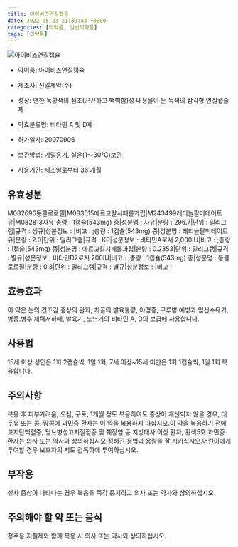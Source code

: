 ```yaml
---
title: 아이비즈연질캡슐
date: 2022-05-23 21:39:43 +0800
categories: [의약품, 일반의약품]
tags: [의약품]
---
```

![아이비즈연질캡슐](https://nedrug.mfds.go.kr/pbp/cmn/itemImageDownload/148422842503300103)

- 약이름: 아이비즈연질캡슐
- 제조사: 신일제약(주)
- 성상: 연한 녹황색의 점조(끈끈하고 뻑뻑함)성 내용물이 든 녹색의 삼각형 연질캡슐제

- 약효분류명: 비타민 A 및 D제
- 허가일자: 20070906
- 보관방법: 기밀용기, 실온(1～30℃)보관
- 사용기간: 제조일로부터 36 개월
## 유효성분
M082696동클로로필|M083515에르고칼시페롤과립|M243499레티놀팔미테이트유|M082813사유
총량 : 1캡슐(543mg) 중|성분명 : 사유|분량 : 296.7|단위 : 밀리그램|규격 : 생규|성분정보 : |비고 : ;총량 : 1캡슐(543mg) 중|성분명 : 레티놀팔미테이트유|분량 : 2.0|단위 : 밀리그램|규격 : KP|성분정보 : 비타민A로서 2,000IU|비고 : ;총량 : 1캡슐(543mg) 중|성분명 : 에르고칼시페롤과립|분량 : 0.2353|단위 : 밀리그램|규격 : 별규|성분정보 : 비타민D2로서 200IU|비고 : ;총량 : 1캡슐(543mg) 중|성분명 : 동클로로필|분량 : 0.3|단위 : 밀리그램|규격 : 별규|성분정보 : |비고 :
## 효능효과
이 약은 눈의 건조감 증상의 완화, 치골의 발육불량, 야맹증, 구루병 예방과 임신수유기, 병중.병후 체력저하때, 발육기, 노년기의 비타민 A, D의 보급에 사용합니다.
## 사용법
15세 이상 성인은 1회 2캡슐씩, 1일 1회, 7세 이상~15세 미만은 1회 1캡슐씩, 1일 1회 복용합니다.
## 주의사항
복용 후 피부가려움, 오심, 구토, 1개월 정도 복용하여도 증상이 개선되지 않을 경우, 대두유 또는 콩, 땅콩에 과민증 환자는 이 약을 복용하지 마십시오.이 약을 복용하기 전에 고지단백혈증, 당뇨병성고지질혈증 및 췌장염 등 지방대사 이상 환자, 황색5호 과민증 환자는 의사 또는 약사와 상의하십시오.정해진 용법과 용량을 잘 지키십시오.어린이에게 투여할 경우 보호자의 지도 감독하에 투여하십시오.
## 부작용
설사 증상이 나타나는 경우 복용을 즉각 중지하고 의사 또는 약사와 상의하십시오.
## 주의해야 할 약 또는 음식
정주용 지질제와 함께 복용 시 의사 또는 약사와 상의하십시오.
